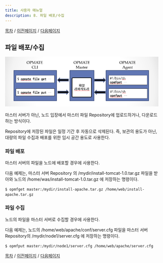 ```yaml
---
title: 사용자 매뉴얼
description: 8. 파일 배포/수집
---
```


[목차](UserManual.md) / [이전페이지](UserManual7.md) / [다음페이지](UserManual.md)

## 파일 배포/수집

![OPMATE_Summary](../../img/opmate-file-summary.png)

마스터 서버가 아닌, 노드 입장에서 마스터 파일 Repository에 업로드하거나, 다운로드하는 방식이다.

Repository에 저장된 파일은 일정 기간 후 자동으로 삭제된다.
즉, 보관의 용도가 아닌, 대량의 파일 수집과 배포를 위한 임시 공간 용도로 사용한다.

### 파일 배포

마스터 서버의 파일을 노드에 배포할 경우에 사용한다.

다음 예제는, 마스터 서버 Repository 의 /mydir/install-tomcat-1.0.tar.gz 파일을 받아와
노드의 /home/was/install-tomcat-1.0.tar.gz 에 저장하는 명령이다.

```$ opmfget master:/mydir/install-apache.tar.gz /home/web/install-apache.tar.gz```

### 파일 수집

노드의 파일을 마스터 서버로 수집할 경우에 사용한다.

다음 예제는, 노드의 /home/web/apache/conf/server.cfg 파일을
마스터 서버 Repository의 /mydir/node1/server.cfg 에 저장하는 명령이다.

```$ opmfput master:/mydir/node1/server.cfg /home/web/apache/server.cfg```


[목차](UserManual.md) / [이전페이지](UserManual7.md) / [다음페이지](UserManual.md)
